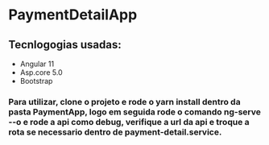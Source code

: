 # PaymentDetailApp

## Tecnlogogias usadas:

- Angular 11
- Asp.core 5.0
- Bootstrap

### Para utilizar, clone o projeto e rode o yarn install dentro da pasta PaymentApp, logo em seguida rode o comando ng-serve --o e rode a api como debug, verifique a url da api e troque a rota se necessario dentro de payment-detail.service.